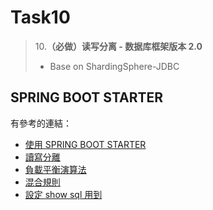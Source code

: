 # Task10
> 10.**（必做）读写分离 - 数据库框架版本 2.0**
> - Base on ShardingSphere-JDBC

## SPRING BOOT STARTER

有參考的連結：
- [使用 SPRING BOOT STARTER](https://shardingsphere.apache.org/document/current/cn/user-manual/shardingsphere-jdbc/usage/sharding/spring-boot-starter/)
- [讀寫分離](https://shardingsphere.apache.org/document/current/cn/user-manual/shardingsphere-jdbc/configuration/spring-boot-starter/readwrite-splitting/)
- [負載平衡演算法](https://shardingsphere.apache.org/document/current/cn/user-manual/shardingsphere-jdbc/configuration/built-in-algorithm/load-balance/#%E8%BD%AE%E8%AF%A2%E7%AE%97%E6%B3%95)
- [混合規則](https://shardingsphere.apache.org/document/current/cn/user-manual/shardingsphere-jdbc/configuration/spring-boot-starter/mix/)
- [設定 show sql 用到](https://shardingsphere.apache.org/document/current/cn/user-manual/shardingsphere-jdbc/configuration/props/)
